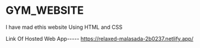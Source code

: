 # GYM_WEBSITE
I have mad ethis website Using HTML and CSS


Link Of Hosted Web App----- https://relaxed-malasada-2b0237.netlify.app/

